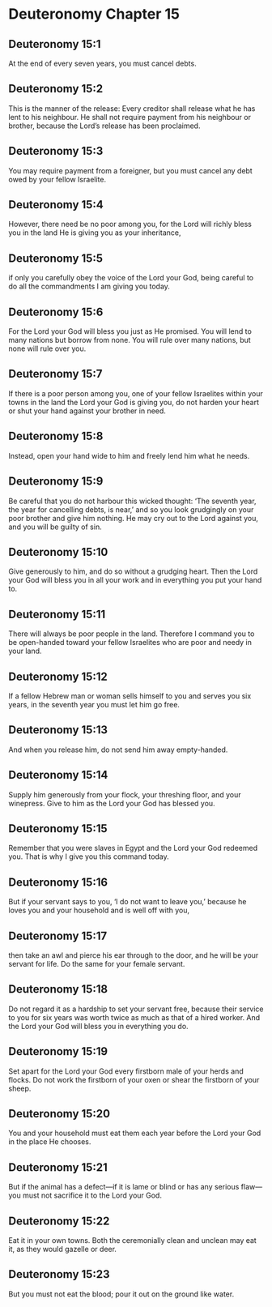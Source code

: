 # Deuteronomy Chapter 15

## Deuteronomy 15:1
At the end of every seven years, you must cancel debts.

## Deuteronomy 15:2
This is the manner of the release: Every creditor shall release what he has lent to his neighbour. He shall not require payment from his neighbour or brother, because the Lord’s release has been proclaimed.

## Deuteronomy 15:3
You may require payment from a foreigner, but you must cancel any debt owed by your fellow Israelite.

## Deuteronomy 15:4
However, there need be no poor among you, for the Lord will richly bless you in the land He is giving you as your inheritance,

## Deuteronomy 15:5
if only you carefully obey the voice of the Lord your God, being careful to do all the commandments I am giving you today.

## Deuteronomy 15:6
For the Lord your God will bless you just as He promised. You will lend to many nations but borrow from none. You will rule over many nations, but none will rule over you.

## Deuteronomy 15:7
If there is a poor person among you, one of your fellow Israelites within your towns in the land the Lord your God is giving you, do not harden your heart or shut your hand against your brother in need.

## Deuteronomy 15:8
Instead, open your hand wide to him and freely lend him what he needs.

## Deuteronomy 15:9
Be careful that you do not harbour this wicked thought: ‘The seventh year, the year for cancelling debts, is near,’ and so you look grudgingly on your poor brother and give him nothing. He may cry out to the Lord against you, and you will be guilty of sin.

## Deuteronomy 15:10
Give generously to him, and do so without a grudging heart. Then the Lord your God will bless you in all your work and in everything you put your hand to.

## Deuteronomy 15:11
There will always be poor people in the land. Therefore I command you to be open-handed toward your fellow Israelites who are poor and needy in your land.

## Deuteronomy 15:12
If a fellow Hebrew man or woman sells himself to you and serves you six years, in the seventh year you must let him go free.

## Deuteronomy 15:13
And when you release him, do not send him away empty-handed.

## Deuteronomy 15:14
Supply him generously from your flock, your threshing floor, and your winepress. Give to him as the Lord your God has blessed you.

## Deuteronomy 15:15
Remember that you were slaves in Egypt and the Lord your God redeemed you. That is why I give you this command today.

## Deuteronomy 15:16
But if your servant says to you, ‘I do not want to leave you,’ because he loves you and your household and is well off with you,

## Deuteronomy 15:17
then take an awl and pierce his ear through to the door, and he will be your servant for life. Do the same for your female servant.

## Deuteronomy 15:18
Do not regard it as a hardship to set your servant free, because their service to you for six years was worth twice as much as that of a hired worker. And the Lord your God will bless you in everything you do.

## Deuteronomy 15:19
Set apart for the Lord your God every firstborn male of your herds and flocks. Do not work the firstborn of your oxen or shear the firstborn of your sheep.

## Deuteronomy 15:20
You and your household must eat them each year before the Lord your God in the place He chooses.

## Deuteronomy 15:21
But if the animal has a defect—if it is lame or blind or has any serious flaw—you must not sacrifice it to the Lord your God.

## Deuteronomy 15:22
Eat it in your own towns. Both the ceremonially clean and unclean may eat it, as they would gazelle or deer.

## Deuteronomy 15:23
But you must not eat the blood; pour it out on the ground like water.

